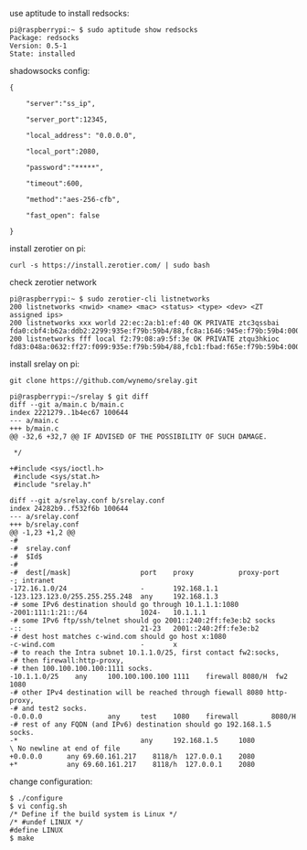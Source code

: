 use aptitude to install redsocks:

    pi@raspberrypi:~ $ sudo aptitude show redsocks 
    Package: redsocks
    Version: 0.5-1 
    State: installed
    
shadowsocks config:

    {

        "server":"ss_ip",

        "server_port":12345,

        "local_address": "0.0.0.0",

        "local_port":2080,

        "password":"*****",

        "timeout":600,

        "method":"aes-256-cfb",

        "fast_open": false

    }
    
install zerotier on pi:

    curl -s https://install.zerotier.com/ | sudo bash
    
check zerotier network
    
    pi@raspberrypi:~ $ sudo zerotier-cli listnetworks
    200 listnetworks <nwid> <name> <mac> <status> <type> <dev> <ZT assigned ips>
    200 listnetworks xxx world 22:ec:2a:b1:ef:40 OK PRIVATE ztc3qssbai fda0:cbf4:b62a:ddb2:2299:935e:f79b:59b4/88,fc8a:1646:945e:f79b:59b4:0000:0000:0001/40,192.168.193.163/24
    200 listnetworks fff local f2:79:08:a9:5f:3e OK PRIVATE ztqu3hkioc fd83:048a:0632:ff27:f099:935e:f79b:59b4/88,fcb1:fbad:f65e:f79b:59b4:0000:0000:0001/40,10.147.17.163/24
    
install srelay on pi:

    git clone https://github.com/wynemo/srelay.git
    
    pi@raspberrypi:~/srelay $ git diff
    diff --git a/main.c b/main.c
    index 2221279..1b4ec67 100644
    --- a/main.c
    +++ b/main.c
    @@ -32,6 +32,7 @@ IF ADVISED OF THE POSSIBILITY OF SUCH DAMAGE.

     */

    +#include <sys/ioctl.h>
     #include <sys/stat.h>
     #include "srelay.h"

    diff --git a/srelay.conf b/srelay.conf
    index 24282b9..f532f6b 100644
    --- a/srelay.conf
    +++ b/srelay.conf
    @@ -1,23 +1,2 @@
    -#
    -#  srelay.conf
    -#  $Id$
    -#
    -#  dest[/mask]                 port    proxy           proxy-port
    -; intranet
    -172.16.1.0/24                  -       192.168.1.1
    -123.123.123.0/255.255.255.248  any     192.168.1.3
    -# some IPv6 destination should go through 10.1.1.1:1080
    -2001:111:1:21::/64             1024-   10.1.1.1
    -# some IPv6 ftp/ssh/telnet should go 2001::240:2ff:fe3e:b2 socks
    -::                             21-23   2001::240:2ff:fe3e:b2
    -# dest host matches c-wind.com should go host x:1080
    -c-wind.com                     -       x
    -# to reach the Intra subnet 10.1.1.0/25, first contact fw2:socks,
    -# then firewall:http-proxy,
    -# then 100.100.100.100:1111 socks.
    -10.1.1.0/25    any     100.100.100.100 1111    firewall 8080/H  fw2 1080
    -# other IPv4 destination will be reached through fiewall 8080 http-proxy,
    -# and test2 socks.
    -0.0.0.0                any     test    1080    firewall        8080/H
    -# rest of any FQDN (and IPv6) destination should go 192.168.1.5 socks.
    -*                              any     192.168.1.5     1080
    \ No newline at end of file
    +0.0.0.0      any 69.60.161.217    8118/h  127.0.0.1    2080
    +*            any 69.60.161.217    8118/h  127.0.0.1    2080

change configuration:

    $ ./configure
    $ vi config.sh
    /* Define if the build system is Linux */
    /* #undef LINUX */
    #define LINUX
    $ make
